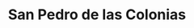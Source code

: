 ---
title: San Pedro de las Colonias
url: /san-pedro-de-las-colonias/
latitude: 25.758
longitude: -102.981
---
